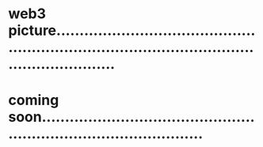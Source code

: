 # web3 picture.......................................................................................................................
# coming soon........................................................................................
